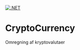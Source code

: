 [![.NET](https://github.com/jamtuba/CryptoCurrency/actions/workflows/dotnet.yml/badge.svg)](https://github.com/jamtuba/CryptoCurrency/actions/workflows/dotnet.yml)
# CryptoCurrency
Omregning af kryptovalutaer
